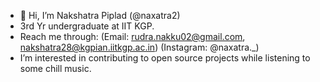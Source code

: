 - 👋 Hi, I’m Nakshatra Piplad (@naxatra2)
- 3rd Yr undergraduate at IIT KGP.
- Reach me through: (Email: rudra.nakku02@gmail.com, nakshatra28@kgpian.iitkgp.ac.in)  (Instagram: @naxatra._)
- I’m interested in contributing to open source projects while listening to some chill music. 


<!---
naxatra2/naxatra2 is a ✨ special ✨ repository because its `README.md` (this file) appears on your GitHub profile.
You can click the Preview link to take a look at your changes.
--->
